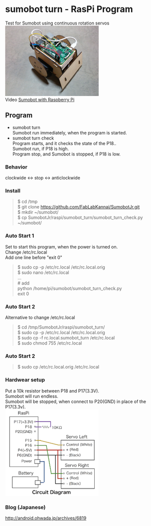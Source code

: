 # sumobot turn - RasPi Program

Test for Sumobot using  continuous rotation servos <br/>
<img src="https://github.com/FabLabKannai/SumobotJr/blob/master/docs/raspi_ver.jpg" width="300" /> <br/>
Video [Sumobot with Raspberry Pi](https://www.youtube.com/watch?v=J9WRliGs7vI) <br/>

## Program
- sumobot turn <br/>
Sumobot run immediately, when the program is started. <br/>
- sumobot turn check <br/>
Program starts, and it checks the state of the P18.. <br/>
Sumobot run, if P18 is high. <br/>
Program stop, and Sumobot is stopped, if P18 is low. <br/>

### Behavior
clockwide <-> stop <-> anticlockwide <br/>

### Install
> $ cd /tmp<br>
$ git clone https://github.com/FabLabKannai/SumobotJr.git <br>
$ mkdir ~/sumobot/ <br>
$ cp SumobotJr/raspi/sumobot_turn/sumobot_turn_check.py ~/sumobot/ <br>

### Auto Start 1
Set to start this program, when the power is turned on. <br>
Change /etc/rc.local <br>
Add one line before "exit 0" <br>

> $ sudo cp -p /etc/rc.local /etc/rc.local.orig <br>
$ sudo nano /etc/rc.local <br>
... <br>
\# add <br/>
python /home/pi/sumobot/sumobot_turn_check.py <br>
exit 0  <br>

### Auto Start 2
Alternative to change /etc/rc.local<br>

> $ cd /tmp/SumobotJr/raspi/sumobot_turn/ <br>
$ sudo cp -p /etc/rc.local /etc/rc.local.orig <br>
$ sudo cp -f rc.local.sumobot_turn /etc/rc.local <br>
$ sudo chmod 755 /etc/rc.local <br>

### Auto Start 2
> $ sudo cp /etc/rc.local.orig /etc/rc.local

### Hardwear setup
Put a 10k resistor between P18 and P17(3.3V).  <br>
Sumobot will run endless. <br>
Sumobot will be stopped, when connect to P20(GND) in place of the P17(3.3v).   <br>
<img src="https://github.com/FabLabKannai/SumobotJr/blob/master/docs/raspi/raspi_circuit_p18.png" width="300" /> <br/>

### Blog (Japanese)
http://android.ohwada.jp/archives/6819
